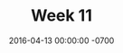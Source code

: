 ---
title: "Week 11"
layout: week
date: 2016-04-13 00:00:00 -0700
permalink: /logs/
goals:
  - "Finish design document"
nextclass: "(?)"
todo: 
  - "(04/13) [LATE] Update Progress Board, Week12 log, Class Schedule"
  - "(04/15) PDF Printing Function"
  - "(04/15) Plagiarism Check & Paper Submission"
done:
  - "(04/13) Rosetta Stone: use, analyses, formalization"
schedule: no
---